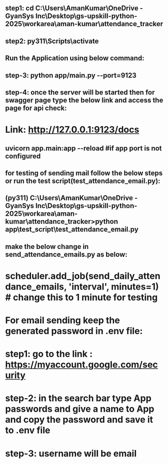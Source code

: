 ## step1: cd C:\Users\AmanKumar\OneDrive - GyanSys Inc\Desktop\gs-upskill-python-2025\workarea\aman-kumar\attendance_tracker

## step2: py311\Scripts\activate

## Run the Application using below command:
   ## step-3: python app/main.py --port=9123

   ## step-4: once the server will be started then for swagger page type the below link and access the page for api check:
 # Link: http://127.0.0.1:9123/docs

## uvicorn app.main:app --reload     #if app port is not configured



## for testing of sending mail follow the below steps or run the test script(test_attendance_email.py):

## (py311) C:\Users\AmanKumar\OneDrive - GyanSys Inc\Desktop\gs-upskill-python-2025\workarea\aman-kumar\attendance_tracker>python app\test_script\test_attendance_email.py


## make the below change in send_attendance_emails.py as below:

  # scheduler.add_job(send_daily_attendance_emails, 'interval', minutes=1) # change this to 1 minute for testing


# For email sending keep the generated password in .env file:
  
  # step1: go to the link : https://myaccount.google.com/security
  # step-2: in the search bar type App passwords and give a name to App and copy the password and save it to .env file
  # step-3: username will be email